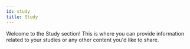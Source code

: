 ```yaml
---
id: study
title: Study
---
```


Welcome to the Study section! This is where you can provide information related to your studies or any other content you'd like to share.
